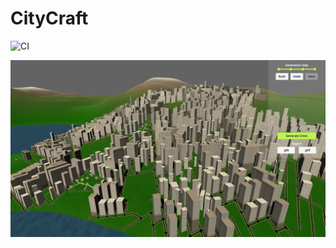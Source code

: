 # CityCraft

![CI](https://github.com/Portals/CityPCG/workflows/Unity%20Actions/badge.svg)

![Screenshot](screenshot.png)
